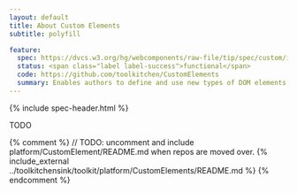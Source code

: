 ```yaml
---
layout: default
title: About Custom Elements
subtitle: polyfill

feature:
  spec: https://dvcs.w3.org/hg/webcomponents/raw-file/tip/spec/custom/index.html
  status: <span class="label label-success">functional</span>
  code: https://github.com/toolkitchen/CustomElements
  summary: Enables authors to define and use new types of DOM elements in a document.
---
```


{% include spec-header.html %}

TODO

{% comment %}
// TODO: uncomment and include platform/CustomElement/README.md when repos are moved over.
{% include_external ../toolkitchensink/toolkit/platform/CustomElements/README.md %}
{% endcomment %}
